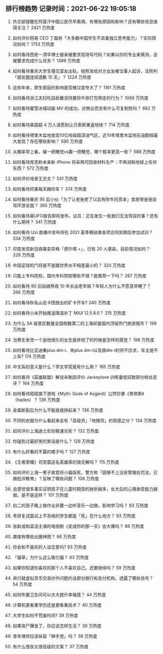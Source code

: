 
## 排行榜趋势 记录时间：2021-06-22 19:05:18
  
  1. 外交部提醒在阿富汗中国公民尽早离境，有哪些原因和影响？还有哪些信息值得关注？ 2421 万热度
    
  2. 如何评价网易 CEO 丁磊称「大多数中国学生不具备独立思考能力」？实际情况如何？ 1753 万热度
    
  3. 如何看待西安一清华博士接亲被要求现场写代码？如果以你的专业来猜测，会被要求完成什么任务？ 1389 万热度
    
  4. 如何看待重庆大学生撞见室友出轨，拍照发给对方女友被当事人起诉，法院判「朋友圈连续道歉 15 天」？ 1224 万热度
    
  5. 这些年来，原生家庭的影响是否被过度夸大了？ 1161 万热度
    
  6. 如何看待浙江夫妇吃自助餐坚持要将牛排打包带走的行为？ 1099 万热度
    
  7. 如何看待蜜雪冰城动画 MV 的成功，对商业而言有什么可复制性吗？ 882 万热度
    
  8. 如何看待美国超 4 万人请愿别让贝索斯重返地球？ 714 万热度
    
  9. 如何看待塔里木盆地发现10亿吨级超深油气区，近10年塔里木盆地石油勘探最大发现？存在哪些影响？ 590 万热度
    
  10. 从概率学上看，输一把睡觉vs赢一把睡觉，哪个胜率更高一些？ 588 万热度
    
  11. 如何看待库克称未来新 iPhone 将采用可回收材料生产：不再消耗地球上任何东西？ 572 万热度
    
  12. 如何评价戏骨王志文？ 531 万热度
    
  13. 如何看待同事每天蹭你车？ 374 万热度
    
  14. 如何看待重庆 95 后小伙「为了让老爸老了以后有吹牛的资本」卖房带爸爸自驾环游全国？ 365 万热度
    
  15. 如何看待美UFO报告即将发布，议员：正在发生一些我们无法驾驭的事？还有什么期待？ 341 万热度
    
  16. 如何看待 Uzi 直播中宣布将在 2021 夏季赛结束各项合同到期后参加试训？ 334 万热度
    
  17. 印度发现新冠病毒变异株「德尔塔 +」，已有 20 人感染，目前情况如何？ 328 万热度
    
  18. 中国足球的门将是不是跟世界水平相差最小的？ 320 万热度
    
  19. 只能上专科院校，国内专科院校哪些不错？能推荐一下吗？ 267 万热度
    
  20. 如何看待 90 后姑娘熬夜 10 年长出老年斑？年轻人为什么不愿意早睡了？ 266 万热度
    
  21. 如何看待秋名山显卡团放出的矿卡开车? 240 万热度
    
  22. 如何看待小米开始推送降温补丁 MIUI 12.5.8.0？ 215 万热度
    
  23. 为什么 5A 级景区数量全国倒数第二的上海却是国内顶级热门旅游城市？ 199 万热度
    
  24. 当男生发觉一个追他很久的女生放弃他了的时候是怎样的感觉？ 196 万热度
    
  25. 如何看待比亚迪秦plus dm-i、宋plus dm-i以及唐dm-i的供不应求，车主提不上车? 174 万热度
    
  26. 中文系的意义是什么？学文学究竟有什么用？ 165 万热度
    
  27. 如何看待《英雄联盟》解说米勒因评价 Jackeylove 训练量低招致部分粉丝恶评？ 164 万热度
    
  28. 如何看待陌陌旗下游戏《Myth: Gods of Asgard》公然抄袭《黑帝斯》（hades）？ 139 万热度
    
  29. 金属断裂后为什么不能直接拼起来？ 136 万热度
    
  30. 不同的衣服为什么看起来会有「高级货」「地摊货」的观感之分？ 134 万热度
    
  31. 如何评价上海迪士尼创极速光轮？ 132 万热度
    
  32. 你碰到过最好笑的笑话是什么？ 128 万热度
    
  33. 有什么好看的不露的裙子吗？ 127 万热度
    
  34. 《王者荣耀》司空震这名英雄真的很无解吗？ 115 万热度
    
  35. 如何评价上海一男子故意将小猫踩死，警方称「因够不上治安管理处罚法，已做批评教育」？反映了哪些问题？ 108 万热度
    
  36. 总感觉很多事实证明孩子在儿童时期受的挫折越多，长大后的心理承受能力越弱，是不是这样？ 101 万热度
    
  37. 初二的孩子晚上做作业非要一边听音乐一边做，影响学习吗？ 93 万热度
    
  38. 考研复试面试上不及格的学生都是「死」在什么地方？ 93 万热度
    
  39. 张新成和梁洁主演的电视剧《变成你的那一天》会大爆吗？ 89 万热度
    
  40. 龚俊有哪些出圈神图？ 86 万热度
    
  41. 你会和不喜欢的人谈恋爱吗? 63 万热度
    
  42. 「猫草」为什么这么吸引猫？ 63 万热度
    
  43. 如果你知道你喜欢的那个人不喜欢自己，还要继续吗？ 59 万热度
    
  44. 央行就虚拟货币交易炒作问题约谈部分银行和支付机构，透露了哪些信号？ 54 万热度
    
  45. 如何布置卫生间可以大大提升幸福感？ 44 万热度
    
  46. 计算机更看重学历还是更看重技术？ 40 万热度
    
  47. 大学生如何不荒废时间? 39 万热度
    
  48. 如果丧尸爆发了，你应该怎样生活？ 39 万热度
    
  49. 青年律师应该纵容「伸手党」吗？ 38 万热度
    
  50. 有什么很丧又很高级的文案？ 37 万热度
    
